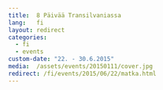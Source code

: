 ```yaml
---
title:  8 Päivää Transilvaniassa
lang:   fi
layout: redirect
categories:
  - fi
  - events
custom-date: "22. - 30.6.2015"
media:  /assets/events/20150111/cover.jpg
redirect: /fi/events/2015/06/22/matka.html
---
```

